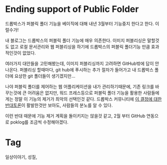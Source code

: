 Ending support of Public Folder
================================

드롭박스가 퍼블릭 폴더 기능을 베이직에 대해 내년 3월부터 기능중지 한다고 한다. 이럴수가!

내 블로그는 드롭박스의 퍼블릭 폴더 기능에 매우 의존한다. 이미지 퍼블리싱은 말할것도 없고 로컬 문서관리와 웹 퍼블리싱을 하기에 드롭박스의 퍼블릭 폴더기능 만큼 효과적인것이 없었다.

여러가지 대안들을 고민해봤는데, 이미지 퍼블리싱까지 고려하면 GitHub밖에 답이 안나온다. 퍼블리싱 할때마다, git hub에 푸시하는 추가 절차가 들어가고 내 드롭박스 폴더에 요상한 git 폴더들이 생기겠지만...

나야 퍼블릭 폴더를 제어하는 웹 어플리케이션을 내가 관리하기때문에, 기존 링크를 바꾸는것에 큰 어려움은 없지만, 워드 프레스등으로 퍼블릭 폴더 기능을 활용한 사람들에게는 정말 이 기능의 제거가 최악의 선택인것 같다. 드롭박스 커뮤니티에 [이 결정에 대한 반대토론](https://www.dropboxforum.com/t5/Sharing-and-collaboration/Ending-support-of-public-folder/td-p/197906
)이 활발한것만 보아도, 사람들의 분노를 알 수 있다.

이런 반대 때문에 기능 제거 계획을 돌이키지는 않을것 같고, 2월 부터 GitHub 연동으로 poklog를 조금씩 수정해야겠다.

Tag
====
일상이야기, 성질,